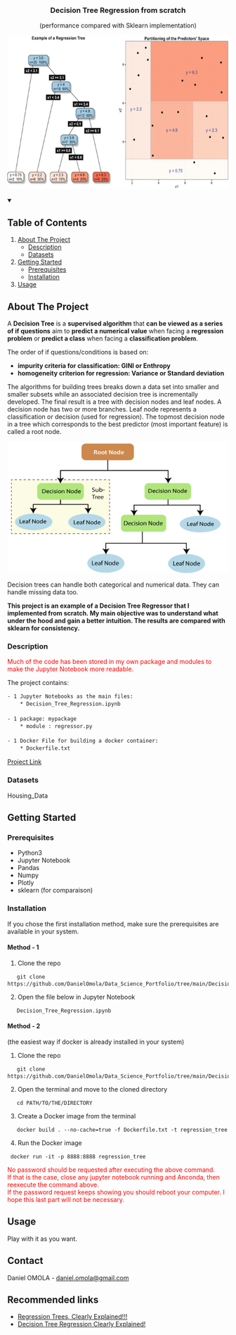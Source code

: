 <!--
[![Contributors][contributors-shield]][contributors-url]
[![Forks][forks-shield]][forks-url]
[![Stargazers][stars-shield]][stars-url]
[![Issues][issues-shield]][issues-url]
[![MIT License][license-shield]][license-url]
[![LinkedIn][linkedin-shield]][linkedin-url]
 -->


<!-- PROJECT LOGO -->
<br />
<h3 align="center">Decision Tree Regression from scratch</h3>
<p align="center">(performance compared with Sklearn implementation)</p>
<p align="center">
  <a href="https://executive-education.dauphine.psl.eu/formations/executive-master-diplome-universite/ia-science-donnees" target="_blank">
    <img src="images/image_1.gif" alt="Logo" width="750" height="350">
  </a>




<!-- TABLE OF CONTENTS -->
<details open="open">
  <summary><h2> Table of Contents</h2></summary>
  <ol>
    <li>
      <a href="#about-the-project">About The Project</a>
      <ul>
        <li><a href="#description">Description</a></li>
      </ul>
      <ul>
        <li><a href="#datasets">Datasets</a></li>
      </ul>
    </li>
    <li>
      <a href="#getting-started">Getting Started</a>
      <ul>
        <li><a href="#prerequisites">Prerequisites</a></li>
        <li><a href="#installation">Installation</a></li>
      </ul>
    </li>
    <li><a href="#usage">Usage</a></li>

  </ol>
</details>



<!-- ABOUT THE PROJECT -->
## About The Project
  
A **Decision Tree** is a **supervised algorithm** that **can be viewed as a series of if questions** aim to **predict a numerical
 value** when facing a **regression problem** or **predict a class** when facing a **classification problem**.

The order of if questions/conditions is based on:

* **impurity criteria for classification: GINI or Enthropy**
* **homogeneity criterion for regression: Variance or Standard deviation**	


The algorithms for building trees breaks down a data set into smaller and smaller subsets while an associated decision tree is incrementally developed. The final result is a tree with decision nodes and leaf nodes.
A decision node has two or more branches. Leaf node represents a classification or decision (used for regression).
The topmost decision node in a tree which corresponds to the best predictor (most important feature) is called a root node.

<img src="images/image_2.png" alt="Logo" width="550" height="300">


Decision trees can handle both categorical and numerical data. They can handle missing data too.


**This project is an example of a Decision Tree Regressor that I implemented from scratch. My main objective was to understand what under the hood and gain a better intuition.
The results are compared with sklearn for consistency.**

### Description

<p style='color:red'>Much of the code has been stored in my own package and modules to make the Jupyter Notebook more readable.</p>

The project contains:

```sh
- 1 Jupyter Notebooks as the main files:
	* Decision_Tree_Regression.ipynb
	
- 1 package: mypackage
	* module : regressor.py

- 1 Docker File for building a docker container:
	* Dockerfile.txt	
```

<a href="https://github.com/DanielOmola/Data_Science_Portfolio/tree/main/Decision_Tree_Regressor_From_Scratch" target="_blank">Project Link</a>
	

### Datasets
Housing_Data

<!-- GETTING STARTED -->
## Getting Started


### Prerequisites
*  Python3
*  Jupyter Notebook
*  Pandas
*  Numpy
*  Plotly
*  sklearn (for comparaison)

### Installation

If you chose the first installation method, make sure the prerequisites are available in your system.

#### Method - 1
1. Clone the repo
```JS
   git clone https://github.com/DanielOmola/Data_Science_Portfolio/tree/main/Decision_Tree_Regressor_From_Scratch
```
2. Open the file below in Jupyter Notebook
```JS
   Decision_Tree_Regression.ipynb
```
<!-- -->

#### Method - 2
(the easiest way if docker is already installed in your system)

1. Clone the repo
```JS
   git clone https://github.com/DanielOmola/Data_Science_Portfolio/tree/main/Decision_Tree_Regressor_From_Scratch
```
2. Open the terminal and move to the cloned directory 
```JS
   cd PATH/TO/THE/DIRECTORY
```
3. Create a Docker image from the terminal
```JS
   docker build . --no-cache=true -f Dockerfile.txt -t regression_tree
```
4. Run the Docker image
```JS
 docker run -it -p 8888:8888 regression_tree
```
<p style="color:red"> No password should be requested after executing the above command.<br> If that is the case, close any jupyter notebook running and
Anconda, then reexecute the command above. <br>If the password request keeps showing you should reboot your computer. I hope this last part will not be necessary.</p>


<!-- USAGE EXAMPLES -->
## Usage

Play with it as you want.


<!-- CONTACT -->
## Contact

Daniel OMOLA - daniel.omola@gmail.com


<!-- Recommended links -->
## Recommended links

* <a href="https://www.youtube.com/watch?v=g9c66TUylZ4" target="_blank">Regression Trees, Clearly Explained!!!</a>
* <a href="https://www.youtube.com/watch?v=UhY5vPfQIrA" target="_blank">Decision Tree Regression Clearly Explained!</a>

